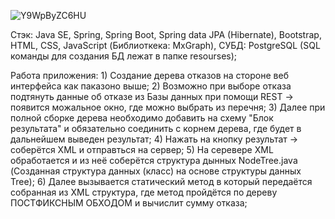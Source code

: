![Y9WpByZC6HU](https://github.com/Wolfram99/Calculation_of_the_bounce_tree/assets/92430279/f6787044-4f95-4af0-a2e0-b1563b1497e8)

Стэк: Java SE, Spring, Spring Boot, Spring data JPA (Hibernate), Bootstrap, HTML, CSS, JavaScript (Библиоткека: MxGraph), CУБД: PostgreSQL (SQL команды для создания БД лежат в папке resourses);

Работа приложения:  1) Создание дерева отказов на стороне веб интерфейса как паказоно выше;
                    2) Возможно при выборе отказа подтянуть данные об отказе из Базы данных при помощи REST -> появится можальное окно, где можно выбрать из перечня;
                    3) Далее при полной сборке дерева необходимо добавить на схему "Блок результата" и обязательно соединить с корнем дерева, где будет в дальнейшем выведен результат;
                    4) Нажать на кнопку результат -> соберётся XML и отправться на сервер;
                    5) На серевере XML обработается и из неё соберётся структура дынных NodeTree.java (Созданная структура данных (класс) на основе структуры данных Tree);
                    6) Далее вызывается статический метод в который передаётся собранная из XML структура, где метод пройдётся по дереву ПОСТФИКСНЫМ ОБХОДОМ и вычислит сумму отказа;
                    

